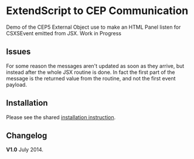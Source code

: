 ExtendScript to CEP Communication
=========================

Demo of the CEP5 External Object use to make an HTML Panel listen for CSXSEvent emitted from JSX.
Work in Progress

## Issues
For some reason the messages aren't updated as soon as they arrive, but instead after the whole JSX routine is done.
In fact the first part of the message is the returned value from the routine, and not the first event payload.

## Installation
Please see the shared [installation instruction](../../README.md#installation).

## Changelog
**V1.0** July 2014.